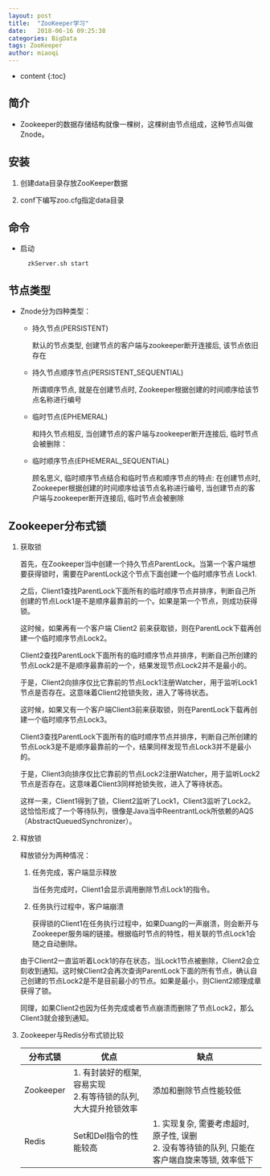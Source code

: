 ```yaml
---
layout: post
title:  "ZooKeeper学习"
date:   2018-06-16 09:25:38
categories: BigData
tags: ZooKeeper
author: miaoqi
---
```


* content
{:toc}
            
## 简介

* Zookeeper的数据存储结构就像一棵树，这棵树由节点组成，这种节点叫做Znode。

## 安装

1. 创建data目录存放ZooKeeper数据

1. conf下编写zoo.cfg指定data目录

## 命令

* 启动

        zkServer.sh start

## 节点类型

* Znode分为四种类型：

    * 持久节点(PERSISTENT)

        默认的节点类型, 创建节点的客户端与zookeeper断开连接后, 该节点依旧存在 

    * 持久节点顺序节点(PERSISTENT_SEQUENTIAL)

        所谓顺序节点, 就是在创建节点时, Zookeeper根据创建的时间顺序给该节点名称进行编号

    * 临时节点(EPHEMERAL)

        和持久节点相反, 当创建节点的客户端与zookeeper断开连接后, 临时节点会被删除：

    * 临时顺序节点(EPHEMERAL_SEQUENTIAL)

        顾名思义, 临时顺序节点结合和临时节点和顺序节点的特点: 在创建节点时, Zookeeper根据创建的时间顺序给该节点名称进行编号, 当创建节点的客户端与zookeeper断开连接后, 临时节点会被删除

## Zookeeper分布式锁

1. 获取锁

    首先，在Zookeeper当中创建一个持久节点ParentLock。当第一个客户端想要获得锁时，需要在ParentLock这个节点下面创建一个临时顺序节点 Lock1. 

    之后，Client1查找ParentLock下面所有的临时顺序节点并排序，判断自己所创建的节点Lock1是不是顺序最靠前的一个。如果是第一个节点，则成功获得锁。

    这时候，如果再有一个客户端 Client2 前来获取锁，则在ParentLock下载再创建一个临时顺序节点Lock2。

    Client2查找ParentLock下面所有的临时顺序节点并排序，判断自己所创建的节点Lock2是不是顺序最靠前的一个，结果发现节点Lock2并不是最小的。

    于是，Client2向排序仅比它靠前的节点Lock1注册Watcher，用于监听Lock1节点是否存在。这意味着Client2抢锁失败，进入了等待状态。

    这时候，如果又有一个客户端Client3前来获取锁，则在ParentLock下载再创建一个临时顺序节点Lock3。

    Client3查找ParentLock下面所有的临时顺序节点并排序，判断自己所创建的节点Lock3是不是顺序最靠前的一个，结果同样发现节点Lock3并不是最小的。

    于是，Client3向排序仅比它靠前的节点Lock2注册Watcher，用于监听Lock2节点是否存在。这意味着Client3同样抢锁失败，进入了等待状态。

    这样一来，Client1得到了锁，Client2监听了Lock1，Client3监听了Lock2。这恰恰形成了一个等待队列，很像是Java当中ReentrantLock所依赖的AQS（AbstractQueuedSynchronizer）。

2. 释放锁

    释放锁分为两种情况：

    1. 任务完成，客户端显示释放
     
        当任务完成时，Client1会显示调用删除节点Lock1的指令。

    2. 任务执行过程中，客户端崩溃

        获得锁的Client1在任务执行过程中，如果Duang的一声崩溃，则会断开与Zookeeper服务端的链接。根据临时节点的特性，相关联的节点Lock1会随之自动删除。

    由于Client2一直监听着Lock1的存在状态，当Lock1节点被删除，Client2会立刻收到通知。这时候Client2会再次查询ParentLock下面的所有节点，确认自己创建的节点Lock2是不是目前最小的节点。如果是最小，则Client2顺理成章获得了锁。

    同理，如果Client2也因为任务完成或者节点崩溃而删除了节点Lock2，那么Client3就会接到通知。

3. Zookeeper与Redis分布式锁比较

    |分布式锁|优点|缺点|
    |-----|-----|-----|
    |Zookeeper|1. 有封装好的框架, 容易实现<br/>2.有等待锁的队列, 大大提升抢锁效率|添加和删除节点性能较低|
    |Redis|Set和Del指令的性能较高|1. 实现复杂, 需要考虑超时, 原子性, 误删<br/>2. 没有等待锁的队列, 只能在客户端自旋来等锁, 效率低下|





    
    
    
    
    
    
    
    
    
    